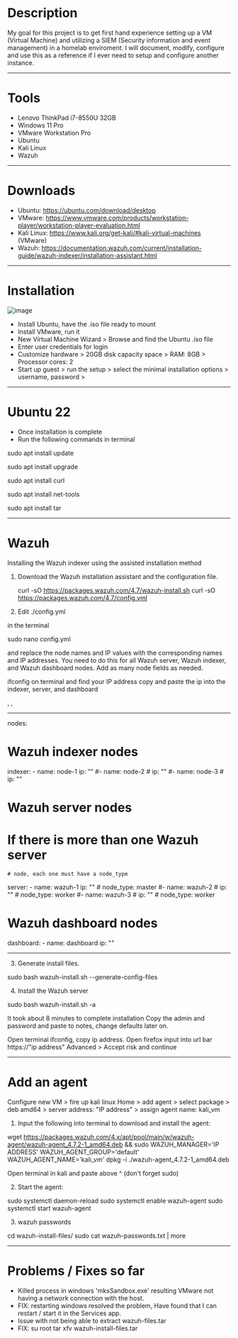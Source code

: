 # Description
My goal for this project is to get first hand experience setting up a VM (Virtual Machine) and utilizing a SIEM (Security information and event management) in a homelab enviroment. I will document, modify, configure and use this as a reference if I ever need to setup and configure another instance.
_____________________________________________________________________________________________________________________________________________________________________________________________________________________
# Tools 
- Lenovo ThinkPad i7-8550U 32GB
- Windows 11 Pro
- VMware Workstation Pro
- Ubuntu 
- Kali Linux
- Wazuh
_____________________________________________________________________________________________________________________________________________________________________________________________________________________
#  Downloads
-  Ubuntu:  https://ubuntu.com/download/desktop
-  VMware:  https://www.vmware.com/products/workstation-player/workstation-player-evaluation.html
-  Kali Linux:  https://www.kali.org/get-kali/#kali-virtual-machines (VMware)
-  Wazuh:  https://documentation.wazuh.com/current/installation-guide/wazuh-indexer/installation-assistant.html
_____________________________________________________________________________________________________________________________________________________________________________________________________________________
# Installation 
![image](https://github.com/cjspj/VM_SIEM_Homelab/assets/90308312/d4664cd0-0072-490a-8bd3-c74981ffd298)
-  Install Ubuntu, have the .iso file ready to mount 
-  Install VMware, run it
-  New Virtual Machine Wizard > Browse and find the Ubuntu .iso file
-  Enter user credentials for login
-  Customize hardware > 20GB disk capacity space > RAM: 8GB > Processor cores: 2
-  Start up guest > run the setup > select the minimal installation options > username, password >
_____________________________________________________________________________________________________________________________________________________________________________________________________________________
#  Ubuntu 22
-  Once installation is complete
-  Run the following commands in terminal 

  sudo apt install update
  
  sudo apt install upgrade
  
  sudo apt install curl
  
  sudo apt install net-tools
  
  sudo apt install tar






















  
_____________________________________________________________________________________________________________________________________________________________________________________________________________________
#  Wazuh

Installing the Wazuh indexer using the assisted installation method

1. Download the Wazuh installation assistant and the configuration file.
   
   curl -sO https://packages.wazuh.com/4.7/wazuh-install.sh
   curl -sO https://packages.wazuh.com/4.7/config.yml

2. Edit ./config.yml
   
in the terminal 

  sudo nano config.yml
   
   and replace the node names and IP values with the corresponding names and IP addresses.
   You need to do this for all Wazuh server, Wazuh indexer, and Wazuh dashboard nodes. Add as many node fields as needed.

ifconfig on terminal and find your IP address copy and paste the ip into the indexer, server, and dashboard 

<indexer-node-ip>, <wazuh-manager-ip>,  <dashboard-node-ip>

_____________________________________________________________________________________________________________________________________________________________________________________________________________________

   nodes:
  # Wazuh indexer nodes
  indexer:
    - name: node-1
      ip: "<indexer-node-ip>"
    #- name: node-2
    #  ip: "<indexer-node-ip>"
    #- name: node-3
    #  ip: "<indexer-node-ip>"

   # Wazuh server nodes
   # If there is more than one Wazuh server
    # node, each one must have a node_type
  server:
    - name: wazuh-1
      ip: "<wazuh-manager-ip>"
    #  node_type: master
    #- name: wazuh-2
    #  ip: "<wazuh-manager-ip>"
    #  node_type: worker
    #- name: wazuh-3
    #  ip: "<wazuh-manager-ip>"
    #  node_type: worker

  # Wazuh dashboard nodes
  dashboard:
    - name: dashboard
      ip: "<dashboard-node-ip>"
_____________________________________________________________________________________________________________________________________________________________________________________________________________________

3. Generate install files.
   
sudo bash wazuh-install.sh --generate-config-files

4. Install the Wazuh server

sudo bash wazuh-install.sh -a

It took about 8 minutes to complete installation
Copy the admin and password and paste to notes, change defaults later on.

Open terminal ifconfig, copy ip address.
Open firefox input into url bar https://"ip address"
Advanced > Accept risk and continue 

_____________________________________________________________________________________________________________________________________________________________________________________________________________________

# Add an agent

Configure new VM > fire up kali linux
Home > add agent > select package > deb amd64 > server address: "IP address" > assign agent name: kali_vm

1.  Input the following into terminal to download and install the agent:

wget https://packages.wazuh.com/4.x/apt/pool/main/w/wazuh-agent/wazuh-agent_4.7.2-1_amd64.deb && sudo WAZUH_MANAGER='IP ADDRESS' 
WAZUH_AGENT_GROUP='default' WAZUH_AGENT_NAME='kali_vm' dpkg -i ./wazuh-agent_4.7.2-1_amd64.deb

Open terminal in kali and paste above ^ (don't forget sudo)

2.  Start the agent:

sudo systemctl daemon-reload
sudo systemctl enable wazuh-agent
sudo systemctl start wazuh-agent

3. wazuh passwords
   
cd wazuh-install-files/
sudo cat wazuh-passwords.txt | more

_____________________________________________________________________________________________________________________________________________________________________________________________________________________
# Problems / Fixes so far

- Killed process in windows 'mksSandbox.exe' resulting VMware not having a network connection with the host.
- FIX: restarting windows resolved the problem, Have found that I can restart / start it in the Services app.
- Issue with not being able to extract wazuh-files.tar
- FIX:  su root tar xfv wazuh-install-files.tar




